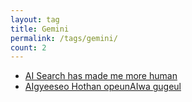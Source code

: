 ```yaml
---
layout: tag
title: Gemini
permalink: /tags/gemini/
count: 2
---
```


- [AI Search has made me more human](https://blog.alphasmanifesto.com/2024/03/10/ai-search-has-made-me-more-human/)
- [AIgyeeseo Hothan opeunAIwa gugeul](https://ki-sung.github.io/news/news13/)
